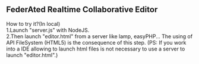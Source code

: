 FederAted Realtime Collaborative Editor
-----------------------------------------
How to try it?(In local)<br>
1.Launch "server.js" with NodeJS.<br>
2.Then launch "editor.html" from a server like lamp, easyPHP... The using of API FileSystem (HTML5) is the consequence of this step. (PS: If you work into a IDE allowing to launch html files is not necessary to use a server to launch "editor.html".)

